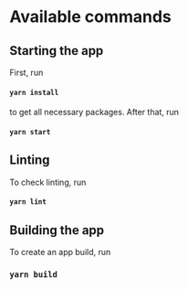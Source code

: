 # Available commands
## Starting the app

First, run

#### `yarn install`

to get all necessary packages. After that, run

#### `yarn start`

## Linting

To check linting, run

#### `yarn lint`

## Building the app

To create an app build, run

### `yarn build`
